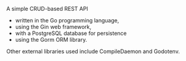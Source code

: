 A simple CRUD-based REST API
- written in the Go programming language,
- using the Gin web framework,
- with a PostgreSQL database for persistence
- using the Gorm ORM library.

Other external libraries used include CompileDaemon and Godotenv.